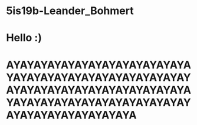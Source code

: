 # 5is19b-Leander_Bohmert
# Hello :)
# AYAYAYAYAYAYAYAYAYAYAYAYAYAYAYAYAYAYAYAYAYAYAYAYAYAYAYAYAYAYAYAYAYAYAYAYAYAYAYAYAYAYAYAYAYAYAYAYAYAYAYAYAYAYAYAYAYAYAYAYAYAYAYA